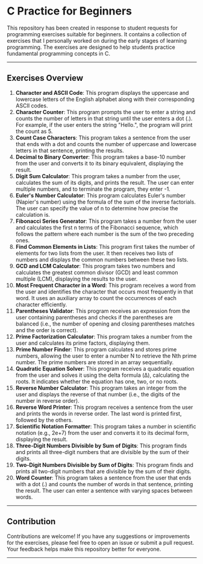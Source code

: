 # C Practice for Beginners

This repository has been created in response to student requests for programming exercises suitable for beginners. It contains a collection of exercises that I personally worked on during the early stages of learning programming. The exercises are designed to help students practice fundamental programming concepts in C.

---

## Exercises Overview

1. **Character and ASCII Code**: This program displays the uppercase and lowercase letters of the English alphabet along with their corresponding ASCII codes.
2. **Character Counter**: This program prompts the user to enter a string and counts the number of letters in that string until the user enters a dot (.). For example, if the user enters the string "Hello.", the program will print the count as 5.
3. **Count Case Characters**: This program takes a sentence from the user that ends with a dot and counts the number of uppercase and lowercase letters in that sentence, printing the results.
4. **Decimal to Binary Converter**: This program takes a base-10 number from the user and converts it to its binary equivalent, displaying the result.
5. **Digit Sum Calculator**: This program takes a number from the user, calculates the sum of its digits, and prints the result. The user can enter multiple numbers, and to terminate the program, they enter -1.
6. **Euler's Number Calculator**: This program calculates Euler's number (Napier's number) using the formula of the sum of the inverse factorials. The user can specify the value of n to determine how precise the calculation is.
7. **Fibonacci Series Generator**: This program takes a number from the user and calculates the first n terms of the Fibonacci sequence, which follows the pattern where each number is the sum of the two preceding ones.
8. **Find Common Elements in Lists**: This program first takes the number of elements for two lists from the user. It then receives two lists of numbers and displays the common numbers between these two lists.
9. **GCD and LCM Calculator**: This program takes two numbers and calculates the greatest common divisor (GCD) and least common multiple (LCM), displaying the results to the user.
10. **Most Frequent Character in a Word**: This program receives a word from the user and identifies the character that occurs most frequently in that word. It uses an auxiliary array to count the occurrences of each character efficiently.
11. **Parentheses Validator**: This program receives an expression from the user containing parentheses and checks if the parentheses are balanced (i.e., the number of opening and closing parentheses matches and the order is correct).
12. **Prime Factorization Calculator**: This program takes a number from the user and calculates its prime factors, displaying them.
13. **Prime Number Finder**: This program calculates and stores prime numbers, allowing the user to enter a number N to retrieve the Nth prime number. The prime numbers are stored in an array sequentially.
14. **Quadratic Equation Solver**: This program receives a quadratic equation from the user and solves it using the delta formula (Δ), calculating the roots. It indicates whether the equation has one, two, or no roots.
15. **Reverse Number Calculator**: This program takes an integer from the user and displays the reverse of that number (i.e., the digits of the number in reverse order).
16. **Reverse Word Printer**: This program receives a sentence from the user and prints the words in reverse order. The last word is printed first, followed by the others.
17. **Scientific Notation Formatter**: This program takes a number in scientific notation (e.g., 2e+7) from the user and converts it to its decimal form, displaying the result.
18. **Three-Digit Numbers Divisible by Sum of Digits**: This program finds and prints all three-digit numbers that are divisible by the sum of their digits.
19. **Two-Digit Numbers Divisible by Sum of Digits**: This program finds and prints all two-digit numbers that are divisible by the sum of their digits.
20. **Word Counter**: This program takes a sentence from the user that ends with a dot (.) and counts the number of words in that sentence, printing the result. The user can enter a sentence with varying spaces between words.

---

## Contribution

Contributions are welcome! If you have any suggestions or improvements for the exercises, please feel free to open an issue or submit a pull request. Your feedback helps make this repository better for everyone.

---
